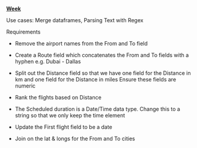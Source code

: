 [**Week**](https://preppindata.blogspot.com/2022/06/2022-week-24-longest-flights.html)

Use cases: Merge dataframes, Parsing Text with Regex

Requirements
- Remove the airport names from the From and To field

- Create a Route field which concatenates the From and To fields with a hyphen
    e.g. Dubai - Dallas

- Split out the Distance field so that we have one field for the Distance in km and one field for the Distance in miles
    Ensure these fields are numeric

- Rank the flights based on Distance
- The Scheduled duration is a Date/Time data type. Change this to a string so that we only keep the time element
- Update the First flight field to be a date
- Join on the lat & longs for the From and To cities